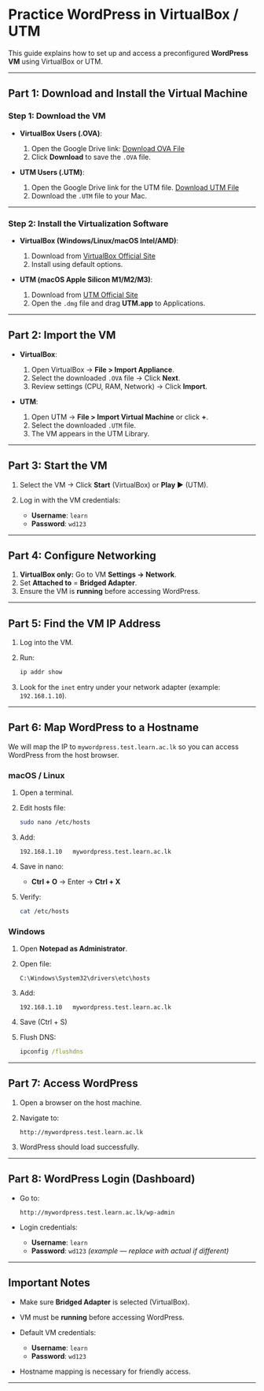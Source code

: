 

#  Practice WordPress in VirtualBox / UTM

This guide explains how to set up and access a preconfigured **WordPress VM** using VirtualBox or UTM.

---

## **Part 1: Download and Install the Virtual Machine**

### **Step 1: Download the VM**

* **VirtualBox Users (.OVA)**:

  1. Open the Google Drive link:
      [Download OVA File](https://drive.google.com/file/d/1KuV93lV0gh0kq377uJbFrM3rEg8Z2xAI/view?usp=drive_link)
  2. Click **Download** to save the `.OVA` file.

* **UTM Users (.UTM)**:

  1. Open the Google Drive link for the UTM file.
[Download UTM File](https://drive.google.com/file/d/1byVEVpOK9KJ1RsvgZxqcdPJErvls141t/view?usp=sharing)
  2. Download the `.UTM` file to your Mac.

---

### **Step 2: Install the Virtualization Software**

* **VirtualBox (Windows/Linux/macOS Intel/AMD)**:

  1. Download from [VirtualBox Official Site](https://www.virtualbox.org/)
  2. Install using default options.

* **UTM (macOS Apple Silicon M1/M2/M3)**:

  1. Download from [UTM Official Site](https://mac.getutm.app/)
  2. Open the `.dmg` file and drag **UTM.app** to Applications.

---

## **Part 2: Import the VM**

* **VirtualBox**:

  1. Open VirtualBox → **File > Import Appliance**.
  2. Select the downloaded `.OVA` file → Click **Next**.
  3. Review settings (CPU, RAM, Network) → Click **Import**.

* **UTM**:

  1. Open UTM → **File > Import Virtual Machine** or click **+**.
  2. Select the downloaded `.UTM` file.
  3. The VM appears in the UTM Library.

---

## **Part 3: Start the VM**

1. Select the VM → Click **Start** (VirtualBox) or **Play ▶** (UTM).
2. Log in with the VM credentials:

   * **Username**: `learn`
   * **Password**: `wd123`

---

## **Part 4: Configure Networking**

1. **VirtualBox only:** Go to VM **Settings → Network**.
2. Set **Attached to** = **Bridged Adapter**.
3. Ensure the VM is **running** before accessing WordPress.

---

## **Part 5: Find the VM IP Address**

1. Log into the VM.
2. Run:

   ```bash
   ip addr show
   ```
3. Look for the `inet` entry under your network adapter (example: `192.168.1.10`).

---

## **Part 6: Map WordPress to a Hostname**

We will map the IP to `mywordpress.test.learn.ac.lk` so you can access WordPress from the host browser.

### **macOS / Linux**

1. Open a terminal.
2. Edit hosts file:

   ```bash
   sudo nano /etc/hosts
   ```
3. Add:

   ```
   192.168.1.10   mywordpress.test.learn.ac.lk
   ```
4. Save in nano:

   * **Ctrl + O** → Enter → **Ctrl + X**
5. Verify:

   ```bash
   cat /etc/hosts
   ```

### **Windows**

1. Open **Notepad as Administrator**.
2. Open file:

   ```
   C:\Windows\System32\drivers\etc\hosts
   ```
3. Add:

   ```
   192.168.1.10   mywordpress.test.learn.ac.lk
   ```
4. Save (Ctrl + S)
5. Flush DNS:

   ```cmd
   ipconfig /flushdns
   ```

---

## **Part 7: Access WordPress**

1. Open a browser on the host machine.
2. Navigate to:

   ```
   http://mywordpress.test.learn.ac.lk
   ```
3. WordPress should load successfully.

---

## **Part 8: WordPress Login (Dashboard)**

* Go to:

  ```
  http://mywordpress.test.learn.ac.lk/wp-admin
  ```
* Login credentials:

  * **Username**: `learn`
  * **Password**: `wd123` *(example — replace with actual if different)*

---

## **Important Notes**

* Make sure **Bridged Adapter** is selected (VirtualBox).
* VM must be **running** before accessing WordPress.
* Default VM credentials:

  * **Username**: `learn`
  * **Password**: `wd123`
* Hostname mapping is necessary for friendly access.

---

